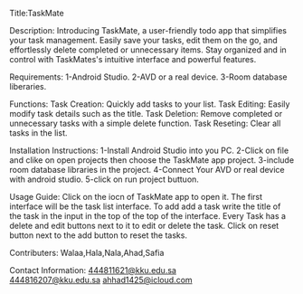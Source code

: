 Title:TaskMate

Description:
Introducing TaskMate, a user-friendly todo app that simplifies your task management. 
Easily save your tasks, edit them on the go, and effortlessly delete completed or unnecessary items. 
Stay organized and in control with TaskMates's intuitive interface and powerful features.

Requirements:
1-Android Studio.
2-AVD or a real device.
3-Room database liberaries.

Functions:
Task Creation: Quickly add tasks to your list.
Task Editing: Easily modify task details such as the title.
Task Deletion: Remove completed or unnecessary tasks with a simple delete function.
Task Reseting: Clear all tasks in the list.  

Installation Instructions:
1-Install Android Studio into you PC.
2-Click on file and clike on open projects then choose the TaskMate app project.
3-include room database libraries in the project.
4-Connect Your AVD or real device with android studio.
5-click on run project buttuon.

Usage Guide:
Click on the iocn of TaskMate app to open it. The first interface will be the task list interface.
To add add a task write the title of the task in the input in the top of the top of the interface.
Every Task has a delete and edit buttons next to it to edit or delete the task.
Click on reset button next to the add button to reset the tasks.


Contributers:
Walaa,Hala,Nala,Ahad,Safia

Contact Information:
444811621@kku.edu.sa  
444816207@kku.edu.sa
ahhad1425@icloud.com

